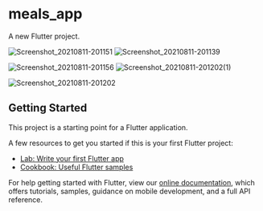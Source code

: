 # meals_app

A new Flutter project.

![Screenshot_20210811-201151](https://user-images.githubusercontent.com/75066364/129052842-8cc79306-1f4f-4e8f-a30a-d0bc1918ef74.jpg)  ![Screenshot_20210811-201139](https://user-images.githubusercontent.com/75066364/129052866-bc361fe5-82b7-4242-b2ea-7e46c1d8c0bf.jpg)

![Screenshot_20210811-201156](https://user-images.githubusercontent.com/75066364/129052868-8ce59a87-5799-46f4-9f06-5364099dc795.jpg)  ![Screenshot_20210811-201202(1)](https://user-images.githubusercontent.com/75066364/129052874-8b93dd55-e792-419b-8a26-f54d89cc0cae.jpg)

![Screenshot_20210811-201202](https://user-images.githubusercontent.com/75066364/129052877-98833571-d8c6-451c-a76e-e6277446d690.jpg)


## Getting Started

This project is a starting point for a Flutter application.

A few resources to get you started if this is your first Flutter project:

- [Lab: Write your first Flutter app](https://flutter.dev/docs/get-started/codelab)
- [Cookbook: Useful Flutter samples](https://flutter.dev/docs/cookbook)

For help getting started with Flutter, view our
[online documentation](https://flutter.dev/docs), which offers tutorials,
samples, guidance on mobile development, and a full API reference.
